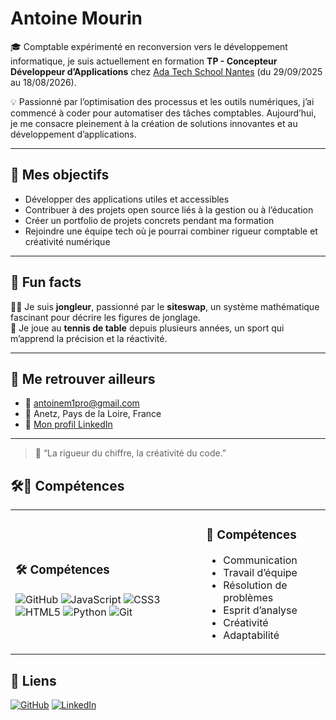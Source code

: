 # Antoine Mourin

🎓 Comptable expérimenté en reconversion vers le développement informatique, je suis actuellement en formation **TP - Concepteur Développeur d’Applications** chez [Ada Tech School Nantes](https://adatechschool.fr/) (du 29/09/2025 au 18/08/2026).

💡 Passionné par l’optimisation des processus et les outils numériques, j’ai commencé à coder pour automatiser des tâches comptables. Aujourd’hui, je me consacre pleinement à la création de solutions innovantes et au développement d’applications.

---

## 🎯 Mes objectifs

- Développer des applications utiles et accessibles  
- Contribuer à des projets open source liés à la gestion ou à l’éducation  
- Créer un portfolio de projets concrets pendant ma formation  
- Rejoindre une équipe tech où je pourrai combiner rigueur comptable et créativité numérique  

---

## 🌱 Fun facts

🤹‍♂️ Je suis **jongleur**, passionné par le **siteswap**, un système mathématique fascinant pour décrire les figures de jonglage.  
🏓 Je joue au **tennis de table** depuis plusieurs années, un sport qui m’apprend la précision et la réactivité.

---

## 🔗 Me retrouver ailleurs

- 📧 [antoinem1pro@gmail.com](mailto:antoinem1pro@gmail.com)  
- 📍 Anetz, Pays de la Loire, France  
- 💼 [Mon profil LinkedIn](https://www.linkedin.com/in/antoine-mourin-0033ab233/)  

---

> 🚀 “La rigueur du chiffre, la créativité du code.”

## 🛠️🤝 Compétences 
<table><tr>
<td>
<h3>🛠️ Compétences</h3>
<div>
<img alt="GitHub" src="https://img.shields.io/badge/GitHub-181717?style=flat&logo=github&logoColor=white" />
<img alt="JavaScript" src="https://img.shields.io/badge/JavaScript-F7DF1E?style=flat&logo=javascript&logoColor=white" />
<img alt="CSS3" src="https://img.shields.io/badge/CSS3-1572B6?style=flat&logo=css3&logoColor=white" />
<img alt="HTML5" src="https://img.shields.io/badge/HTML5-E34F26?style=flat&logo=html5&logoColor=white" />
<img alt="Python" src="https://img.shields.io/badge/Python-3776AB?style=flat&logo=python&logoColor=white" />
<img alt="Git" src="https://img.shields.io/badge/Git-F05032?style=flat&logo=git&logoColor=white" />
</div>
</td>
<td>
<h3>🤝 Compétences</h3>
<ul>
<li>Communication</li>
<li>Travail d’équipe</li>
<li>Résolution de problèmes</li>
<li>Esprit d’analyse</li>
<li>Créativité</li>
<li>Adaptabilité</li>
</ul>
</td>
</tr></table>

## 🔗 Liens
[![GitHub](https://img.shields.io/badge/GitHub-181717?logo=github&logoColor=white)](https://github.com/Atefoub)
[![LinkedIn](https://img.shields.io/badge/LinkedIn-0A66C2?logo=linkedin&logoColor=white)](https://www.linkedin.com/in/antoine-mourin-0033ab233/)

